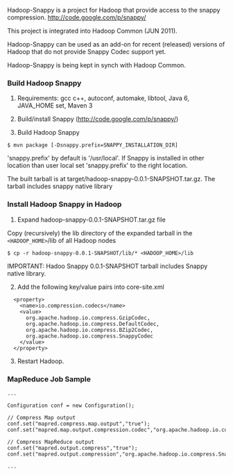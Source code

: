 Hadoop-Snappy is a project for Hadoop that provide access to the snappy compression.
http://code.google.com/p/snappy/

This project is integrated into Hadoop Common (JUN 2011).

Hadoop-Snappy can be used as an add-on for recent (released) versions of Hadoop that do not provide Snappy Codec support yet.

Hadoop-Snappy is being kept in synch with Hadoop Common.


### Build Hadoop Snappy ###
1. Requirements: gcc c++, autoconf, automake, libtool, Java 6, JAVA\_HOME set, Maven 3

2. Build/install Snappy (http://code.google.com/p/snappy/)

3. Build Hadoop Snappy
```
$ mvn package [-Dsnappy.prefix=SNAPPY_INSTALLATION_DIR]
```

'snappy.prefix' by default is '/usr/local'. If Snappy is installed in other location than user local set 'snappy.prefix' to the right location.

The built tarball is at target/hadoop-snappy-0.0.1-SNAPSHOT.tar.gz. The tarball includes snappy native library


### Install Hadoop Snappy in Hadoop ###

1. Expand hadoop-snappy-0.0.1-SNAPSHOT.tar.gz file

Copy (recursively) the lib directory of the expanded tarball in
the `<HADOOP_HOME>`/lib of all Hadoop nodes
```
$ cp -r hadoop-snappy-0.0.1-SNAPSHOT/lib/* <HADOOP_HOME>/lib
```

IMPORTANT: Hadoo Snappy 0.0.1-SNAPSHOT tarball includes Snappy native library.

2. Add the following key/value pairs into core-site.xml
```
  <property>
    <name>io.compression.codecs</name>
    <value>
      org.apache.hadoop.io.compress.GzipCodec,
      org.apache.hadoop.io.compress.DefaultCodec,
      org.apache.hadoop.io.compress.BZip2Codec,
      org.apache.hadoop.io.compress.SnappyCodec
    </value>
  </property>
```

3. Restart Hadoop.


### MapReduce Job Sample ###
```
...

Configuration conf = new Configuration();

// Compress Map output
conf.set("mapred.compress.map.output","true");
conf.set("mapred.map.output.compression.codec","org.apache.hadoop.io.compress.SnappyCodec");

// Compress MapReduce output
conf.set("mapred.output.compress","true");
conf.set("mapred.output.compression","org.apache.hadoop.io.compress.SnappyCodec");

...
```
